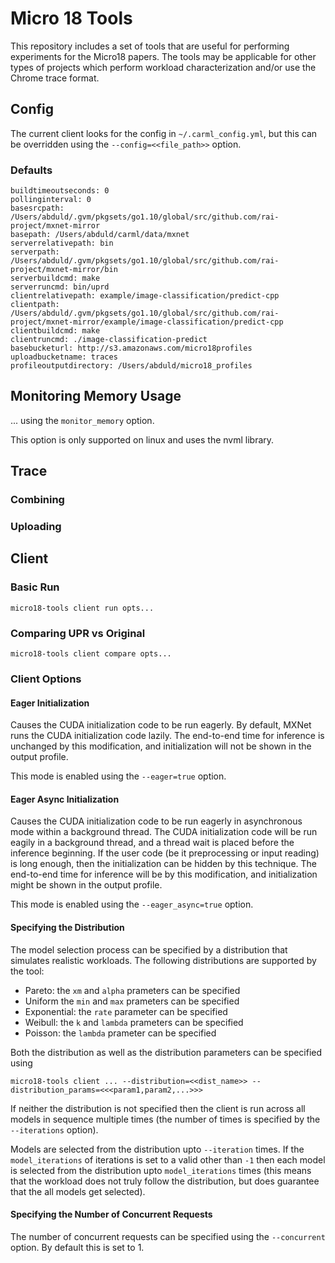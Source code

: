 # Micro 18 Tools

This repository includes a set of tools that are useful for performing experiments for the Micro18 papers.
The tools may be applicable for other types of projects which perform workload characterization and/or use the Chrome trace format.

## Config

The current client looks for the config in `~/.carml_config.yml`, but this can be overridden using the `--config=<<file_path>>` option.

### Defaults

```
buildtimeoutseconds: 0
pollinginterval: 0
basesrcpath: /Users/abduld/.gvm/pkgsets/go1.10/global/src/github.com/rai-project/mxnet-mirror
basepath: /Users/abduld/carml/data/mxnet
serverrelativepath: bin
serverpath: /Users/abduld/.gvm/pkgsets/go1.10/global/src/github.com/rai-project/mxnet-mirror/bin
serverbuildcmd: make
serverruncmd: bin/uprd
clientrelativepath: example/image-classification/predict-cpp
clientpath: /Users/abduld/.gvm/pkgsets/go1.10/global/src/github.com/rai-project/mxnet-mirror/example/image-classification/predict-cpp
clientbuildcmd: make
clientruncmd: ./image-classification-predict
basebucketurl: http://s3.amazonaws.com/micro18profiles
uploadbucketname: traces
profileoutputdirectory: /Users/abduld/micro18_profiles
```

## Monitoring Memory Usage

... using the `monitor_memory` option.

This option is only supported on linux and uses the nvml library.

## Trace

### Combining

### Uploading

## Client

### Basic Run

```
micro18-tools client run opts...
```

### Comparing UPR vs Original

```
micro18-tools client compare opts...
```

### Client Options

#### Eager Initialization

Causes the CUDA initialization code to be run eagerly.
By default, MXNet runs the CUDA initialization code lazily.
The end-to-end time for inference is unchanged by this modification, and initialization will not be shown in the output profile.

This mode is enabled using the `--eager=true` option.

#### Eager Async Initialization

Causes the CUDA initialization code to be run eagerly in asynchronous mode within a background thread.
The CUDA initialization code will be run eagily in a background thread, and a thread wait is placed before the inference beginning.
If the user code (be it preprocessing or input reading) is long enough, then the initialization can be hidden by this technique.
The end-to-end time for inference will be by this modification, and initialization might be shown in the output profile.

This mode is enabled using the `--eager_async=true` option.

#### Specifying the Distribution

The model selection process can be specified by a distribution that simulates realistic workloads.
The following distributions are supported by the tool:

* Pareto: the `xm` and `alpha` prameters can be specified
* Uniform the `min` and `max` prameters can be specified
* Exponential: the `rate` parameter can be specified
* Weibull: the `k` and `lambda` prameters can be specified
* Poisson: the `lambda` prameter can be specified

Both the distribution as well as the distribution parameters can be specified using

```
micro18-tools client ... --distribution=<<dist_name>> --distribution_params=<<<param1,param2,...>>>
```

If neither the distribution is not specified then the client is run across all models in sequence multiple times (the number of times is specified by the `--iterations` option).

Models are selected from the distribution upto `--iteration` times.
If the `model_iterations` of iterations is set to a valid other than `-1` then each model is selected from the distribution upto `model_iterations` times (this means that the workload does not truly follow the distribution, but does guarantee that the all models get selected).

#### Specifying the Number of Concurrent Requests

The number of concurrent requests can be specified using the `--concurrent` option.
By default this is set to 1.
